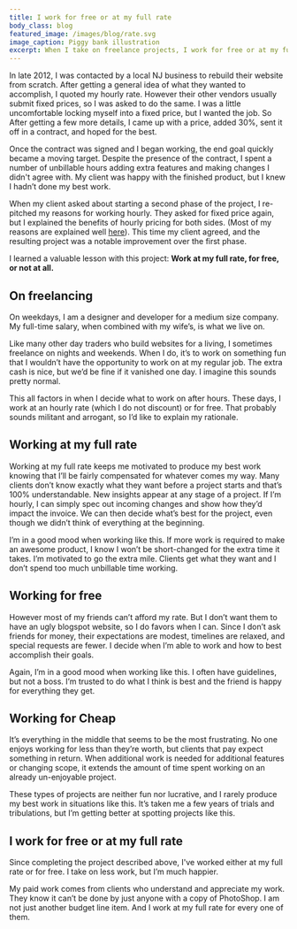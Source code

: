 ```yaml
---
title: I work for free or at my full rate
body_class: blog
featured_image: /images/blog/rate.svg
image_caption: Piggy bank illustration
excerpt: When I take on freelance projects, I work for free or at my full rate.
---
```


In late 2012, I was contacted by a local NJ business to rebuild their website from scratch. After getting a general idea of what they wanted to accomplish, I quoted my hourly rate. However their other vendors usually submit fixed prices, so I was asked to do the same. I was a little uncomfortable locking myself into a fixed price, but I wanted the job. So After getting a few more details, I came up with a price, added 30%, sent it off in a contract, and hoped for the best.

Once the contract was signed and I began working, the end goal quickly became a moving target. Despite the presence of the contract, I spent a number of unbillable hours adding extra features and making changes I didn't agree with. My client was happy with the finished product, but I knew I hadn’t done my best work.

When my client asked about starting a second phase of the project, I re-pitched my reasons for working hourly. They asked for fixed price again, but I explained the benefits of hourly pricing for both sides. (Most of my reasons are explained well [here](http://orestis.gr/blog/2010/11/06/why-i-bill-hourly/)). This time my client agreed, and the resulting project was a notable improvement over the first phase.

I learned a valuable lesson with this project: **Work at my full rate, for free, or not at all.**

## On freelancing

On weekdays, I am a designer and developer for a medium size company. My full-time salary, when combined with my wife’s, is what we live on.

Like many other day traders who build websites for a living, I sometimes freelance on nights and weekends. When I do, it’s to work on something fun that I wouldn’t have the opportunity to work on at my regular job. The extra cash is nice, but we’d be fine if it vanished one day. I imagine this sounds pretty normal.

This all factors in when I decide what to work on after hours. These days, I work at an hourly rate (which I do not discount) or for free. That probably sounds militant and arrogant, so I’d like to explain my rationale.

## Working at my full rate

Working at my full rate keeps me motivated to produce my best work knowing that I’ll be fairly compensated for whatever comes my way. Many clients don’t know exactly what they want before a project starts and that’s 100% understandable. New insights appear at any stage of a project. If I’m hourly, I can simply spec out incoming changes and show how they’d impact the invoice. We can then decide what’s best for the project, even though we didn’t think of everything at the beginning.

I’m in a good mood when working like this. If more work is required to make an awesome product, I know I won’t be short-changed for the extra time it takes. I’m motivated to go the extra mile. Clients get what they want and I don’t spend too much unbillable time working.

## Working for free

However most of my friends can’t afford my rate. But I don’t want them to have an ugly blogspot website, so I do favors when I can. Since I don’t ask friends for money, their expectations are modest, timelines are relaxed, and special requests are fewer. I decide when I’m able to work and how to best accomplish their goals.

Again, I’m in a good mood when working like this. I often have guidelines, but not a boss. I’m trusted to do what I think is best and the friend is happy for everything they get.

## Working for Cheap

It’s everything in the middle that seems to be the most frustrating. No one enjoys working for less than they’re worth, but clients that pay expect something in return. When additional work is needed for additional features or changing scope, it extends the amount of time spent working on an already
 un-enjoyable project.

These types of projects are neither fun nor lucrative, and I rarely produce my best work in situations like this. It’s taken me a few years of trials and tribulations, but I’m getting better at spotting projects like this.

## I work for free or at my full rate

Since completing the project described above, I've worked either at my full rate or for free. I take on less work, but I’m much happier.

My paid work comes from clients who understand and appreciate my work. They know it can’t be done by just anyone with a copy of PhotoShop. I am not just another budget line item. And I work at my full rate for every one of them.
